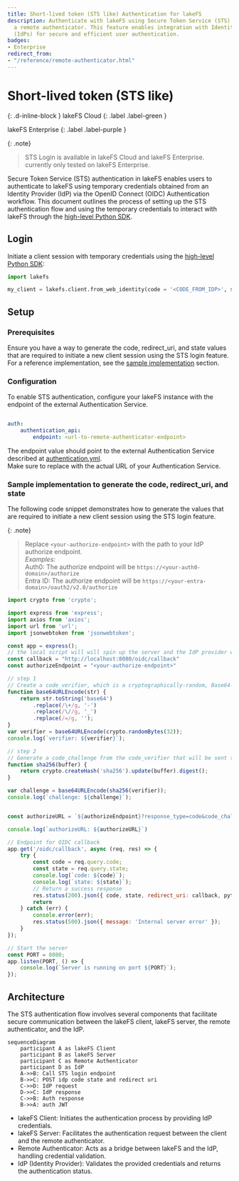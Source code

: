 ```yaml
---
title: Short-lived token (STS like) Authentication for lakeFS
description: Authenticate with lakeFS using Secure Token Service (STS) by leveraging
  a remote authenticator. This feature enables integration with Identity Providers
  (IdPs) for secure and efficient user authentication.
badges:
- Enterprise
redirect_from:
- "/reference/remote-authenticator.html"
---
```


# Short-lived token (STS like)
{: .d-inline-block }
lakeFS Cloud
{: .label .label-green }

lakeFS Enterprise
{: .label .label-purple }

{: .note}
> STS Login is available in lakeFS Cloud and lakeFS Enterprise. currently only tested on lakeFS Enterprise.

Secure Token Service (STS) authentication in lakeFS enables users to authenticate to lakeFS using temporary credentials obtained from an Identity Provider (IdP) via the OpenID Connect (OIDC) Authentication workflow.
This document outlines the process of setting up the STS authentication flow and using the temporary credentials to interact with lakeFS through the [high-level Python SDK](../integrations/python.md).



## Login

Initiate a client session with temporary credentials using the [high-level Python SDK](../integrations/python.md):

```python
import lakefs

my_client = lakefs.client.from_web_identity(code = '<CODE_FROM_IDP>', state = '<STATE_FROM_IDP>' , redirect_uri = '<URI_USED_FOR_REDIRECT_FROM_IDP>', ttl_seconds = 7200)
```

## Setup

### Prerequisites
Ensure you have a way to generate the code, redirect_uri, and state values that are required to initiate a new client session using the STS login feature.
For a reference implementation, see the [sample implementation](#sample-implementation-to-generate-the-code-redirect_uri-and-state) section.

### Configuration

To enable STS authentication, configure your lakeFS instance with the endpoint of the external Authentication Service.

```yaml

auth:
    authentication_api:
        endpoint: <url-to-remote-authenticator-endpoint>


```

The endpoint value should point to the external Authentication Service described at [authentication.yml](https://github.com/treeverse/lakeFS/blob/master/api/authentication.yml).    
Make sure to replace <url-to-remote-authenticator-endpoint> with the actual URL of your Authentication Service.


### Sample implementation to generate the code, redirect_uri, and state
The following code snippet demonstrates how to generate the values that are required to initiate a new client session using the STS login feature.

{: .note}
> Replace `<your-authorize-endpoint>` with the path to your IdP authorize endpoint.  
> *Examples:*  
> Auth0: The authorize endpoint will be `https://<your-auth0-domain>/authorize`  
> Entra ID: The authorize endpoint will be `https://<your-entra-domain>/oauth2/v2.0/authorize`

```javascript
import crypto from 'crypto';

import express from 'express';
import axios from 'axios';
import url from 'url';
import jsonwebtoken from 'jsonwebtoken';

const app = express();
// the local script will will spin up the server and the IdP provider will return to this endpoint the response.
const callback = "http://localhost:8080/oidc/callback"
const authorizeEndpoint = "<your-authorize-endpoint>"

// step 1 
// Create a code_verifier, which is a cryptographically-random, Base64-encoded key that will eventually be sent to Auth0 to request tokens.
function base64URLEncode(str) {
    return str.toString('base64')
        .replace(/\+/g, '-')
        .replace(/\//g, '_')
        .replace(/=/g, '');
}
var verifier = base64URLEncode(crypto.randomBytes(32));
console.log(`verifier: ${verifier}`);

// step 2 
// Generate a code_challenge from the code_verifier that will be sent to Auth0 to request an authorization_code.
function sha256(buffer) {
    return crypto.createHash('sha256').update(buffer).digest();
}

var challenge = base64URLEncode(sha256(verifier));
console.log(`challenge: ${challenge}`);


const authorizeURL = `${authorizeEndpoint}?response_type=code&code_challenge=${challenge}&code_challenge_method=S256&client_id=${auth0ClientId}&redirect_uri=${callback}&scope=openid&state=${verifier}`

console.log(`authorizeURL: ${authorizeURL}`)

// Endpoint for OIDC callback
app.get('/oidc/callback', async (req, res) => {
    try {
        const code = req.query.code;
        const state = req.query.state;
        console.log(`code: ${code}`);
        console.log(`state: ${state}`);
        // Return a success response
        res.status(200).json({ code, state, redirect_uri: callback, python-cmd: `lakefs.client.from_web_identity(code = ${code} redirect_uri = ${callback} state = ${state}, ttl_seconds = 7200) ` });
        return
    } catch (err) {
        console.error(err);
        res.status(500).json({ message: 'Internal server error' });
    }
});

// Start the server
const PORT = 8080;
app.listen(PORT, () => {
    console.log(`Server is running on port ${PORT}`);
});
```


## Architecture

The STS authentication flow involves several components that facilitate secure communication between the lakeFS client, lakeFS server, the remote authenticator, and the IdP.

```mermaid
sequenceDiagram
    participant A as lakeFS Client
    participant B as lakeFS Server
    participant C as Remote Authenticator
    participant D as IdP
    A->>B: Call STS login endpoint
    B->>C: POST idp code state and redirect uri
    C->>D: IdP request
    D->>C: IdP response
    C->>B: Auth response
    B->>A: auth JWT
```
- lakeFS Client: Initiates the authentication process by providing IdP credentials.
- lakeFS Server: Facilitates the authentication request between the client and the remote authenticator.
- Remote Authenticator: Acts as a bridge between lakeFS and the IdP, handling credential validation.
- IdP (Identity Provider): Validates the provided credentials and returns the authentication status.

